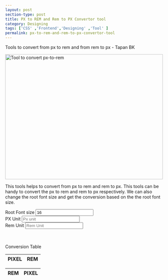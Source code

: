 ```yaml
---
layout: post
section-type: post
title: PX to REM and Rem to PX Convertor tool
category: Designing
tags: ['CSS' ,'Frontend','Designing' ,'Tool' ]
permalink: px-to-rem-and-rem-to-px-convertor-tool
---
```

Tools to convert from px to rem and from rem to px - Tapan BK

<!--more-->

<img src="{{site.baseurl}}/img/posts/px-rem.png" class="img-thumbnail img-rounded" height="400px" 
alt="Tool to convert px-to-rem" width="100%">

<section>
<p>This tools helps to convert from px to rem and rem to px.
This tools can be handy to convert the px to rem and rem to px respectively. We can also change the root font size and get the conversion based on the the 
root font size.
</p>
</section>

<section>
<form>
    <div class="row">
        <div class="offset-md-4 col-md-4">
            <div class="form-group">
                <label for="rootFontSize">Root Font size</label>
                <input type="number" class="form-control" id="rootFontSize" placeholder="Enter root font size in  px" value="16">
            </div>
        </div>
    </div>
    <div class="row">
        <div class="col-md-6">
            <div class="form-group">
                <label for="pxField">PX Unit</label>
                <input type="number" class="form-control" id="pxField" placeholder="Px unit">
            </div>
        </div>
        <div class="col-md-6">
            <div class="form-check">
                <label for="remField">Rem Unit</label>
                <input type="number" class="form-control" id="remField" placeholder="Rem Unit">
            </div>
        </div>
    </div>
</form>
</section>

<section>
<p style="margin-top: 3rem">Conversion Table</p>
<div class="row">
    <div class="col-md-6">
        <table class="table table-hover">
            <thead>
            <tr>
                <th scope="col">PIXEL</th>
                <th scope="col">REM</th>
            </tr>
            </thead>
            <tbody id="px_to_rem">
            </tbody>
        </table>
    </div>
    <div class="col-md-6">
        <table class="table table-hover">
            <thead>
            <tr>
                <th scope="col">REM</th>
                <th scope="col">PIXEL</th>
            </tr>
            </thead>
            <tbody id="rem_to_px">
            </tbody>
        </table>
    </div>
</div>
</section>
